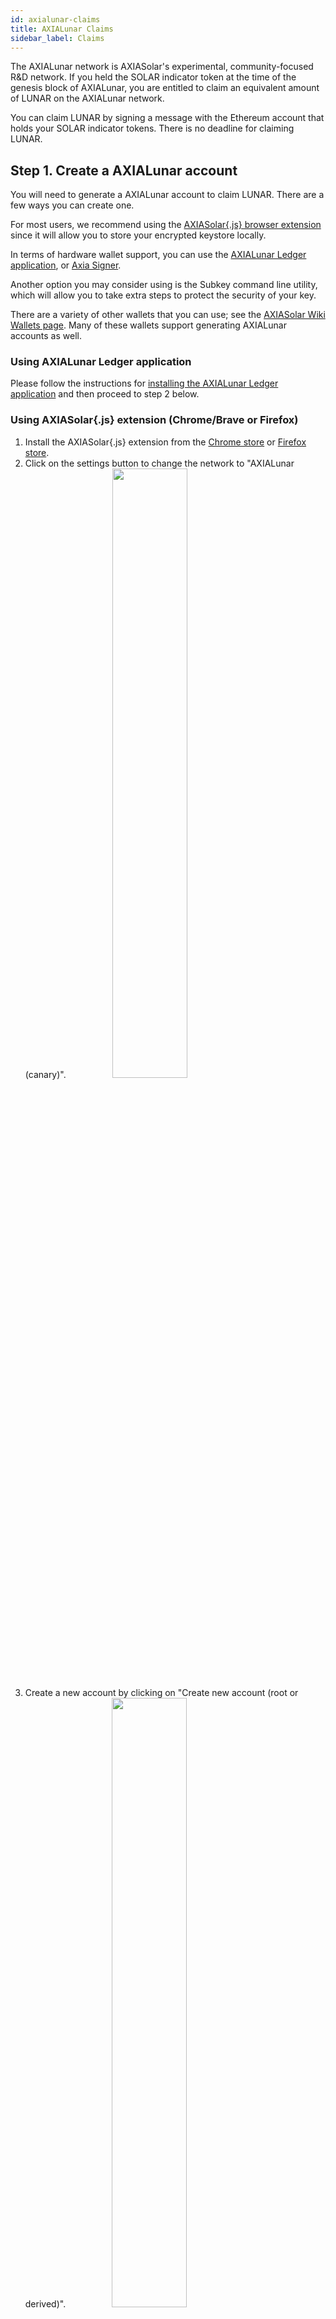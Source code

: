 ```yaml
---
id: axialunar-claims
title: AXIALunar Claims
sidebar_label: Claims
---
```


The AXIALunar network is AXIASolar's experimental, community-focused R&D network. If you held the SOLAR indicator token at the time of the genesis block of AXIALunar, you are entitled to claim an equivalent amount of LUNAR on the AXIALunar network.

You can claim LUNAR by signing a message with the Ethereum account that holds your SOLAR indicator tokens. There is no deadline for claiming LUNAR.

## Step 1. Create a AXIALunar account

You will need to generate a AXIALunar account to claim LUNAR. There are a few ways you can create one.

For most users, we recommend using the [AXIASolar{.js} browser extension](https://chrome.google.com/webstore/detail/axiasolar%7Bjs%7D-extension/mopnmbcafieddcagagdcbnhejhlodfdd?hl=en) since it will allow you to store your encrypted keystore locally.

In terms of hardware wallet support, you can use the [AXIALunar Ledger application](axialunar-ledger), or [Axia Signer](https://solar.wiki.axiacoin.network/docs/en/learn-account-generation#axia-signer).

Another option you may consider using is the Subkey command line utility, which will allow you to take extra steps to protect the security of your key.

There are a variety of other wallets that you can use; see the [AXIASolar Wiki Wallets page](https://solar.wiki.axiacoin.network/docs/en/build-wallets). Many of these wallets support generating AXIALunar accounts as well.

### Using AXIALunar Ledger application

Please follow the instructions for [installing the AXIALunar Ledger application](axialunar-ledger) and then proceed to step 2 below.

### Using AXIASolar{.js} extension (Chrome/Brave or Firefox)

1. Install the AXIASolar{.js} extension from the [Chrome store](https://chrome.google.com/webstore/detail/axiasolar%7Bjs%7D-extension/mopnmbcafieddcagagdcbnhejhlodfdd?hl=en) or [Firefox store](https://addons.mozilla.org/en-US/firefox/addon/axiasolar-js-extension/).
2. Click on the settings button to change the network to "AXIALunar (canary)". <img src="/img/axialunar/axialunar_axiasolarjs_add_account-1.png" width=50% style="margin-left: 70px;" />
3. Create a new account by clicking on "Create new account (root or derived)". <img src="/img/axialunar/axialunar_axiasolarjs_create.png" width=50% style="margin-left: 70px;" />
4. Uncheck the option to create an account dervied from another seed. <img src="/img/axialunar/axialunar_axiasolarjs_uncheck.png" width=50% style="margin-left: 70px;" />
5. Copy the seed phrase and store it somewhere safe. Don't share the seed phrase with anyone, you can use it to access your account if you forget your password or want to import your account again. <img src="/img/axialunar/axialunar_axiasolarjs_mnemonicseed.jpg" width=50% style="margin-left: 70px;" />
6. Enter a name for the account and type a strong password (at least 6 characters). <img src="/img/axialunar/axialunar_axiasolarjs_final_account.png" width=50% style="margin-left: 70px;" />
7. Click on "Add the account with the generated seed".
8. You can copy the account's address to the clipboard by clicking on its identicon.

### Using Subkey

#### Installation

You can install Subkey with this one-line command:

```
cargo install --force --git https://github.com/axia-tech/substrate subkey
```

Note that you will already have had to install the proper Rust version and dependencies. If you have not done so, or experience problems installing using that command, run the following commands first, and then re-try the previous command:

```
curl https://sh.rustup.rs -sSf | sh

rustup update nightly
rustup target add wasm32-unknown-unknown --toolchain nightly
rustup update stable
cargo install --git https://github.com/alexcrichton/wasm-gc
```

Alternatively, you can build Subkey from the source code.

1. Follow the build instructions for [Substrate](https://substrate.dev/docs/en/knowledgebase/getting-started).
2. When building, only build Subkey by typing `cargo build -p subkey`.
3. The executable is `./target/debug/subkey`.

#### Usage

You can use Subkey on a computer that is not connected to the internet for added security.

The command `subkey --network axialunar generate` will generate a new key-pair. If you want to be more secure, use 24 words, `subkey --network axialunar generate --words 24`.

```
$ subkey --network axialunar generate
Secret phrase `lobster flock few equip connect boost excuse glass machine find wonder tattoo` is account:
  Secret seed: 0x95b90eb1344e3aea40f4a6dc81622901a2ac39efb331c41db10c311bb9b46927
  Public key (hex): 0xfe7fce341ff73e1db537daa4cc8c539997a8b0654b06cb81c47e4f067f55a65a
  Address (SS58): JL1eTcbzuZP99FjeySkDrMygNREPdbhRyV7iD5AsV4fDRcg
```

The `Address (SS58)` field is what you should use to claim your LUNAR tokens. Never share your `Secret phrase` or `Secret seed`, as these can both control your funds.

NOTE: Previous versions of Subkey only generated Substrate addresses. If you do not want to generate a new seed, you can convert the Substrate address to a AXIALunar address by following [this section](#axialunar-from-substrate-address).

See the [Subkey documentation](https://substrate.dev/docs/en/knowledgebase/integrate/subkey) or enter `subkey --help` for more usage examples.

### Using AXIASolar-JS UI

1. Open up the [AXIASolar-JS UI](https://axiasolar.js.org/apps) and navigate to the top left corner of the navigation. This will open up a panel of network options to select from. Select on "AXIALunar", either from Axia or AXIACoin Foundation, then "Switch".

2. Navigate to the [AXIASolar-JS UI Accounts Tab](https://axiasolar.js.org/apps/#/accounts) and click on the "Add account" button.

![axialunar add account](assets/axialunar/axialunar_add_account.png)

3. Enter a name for your account and create a secure password. This password will be used to decrypt your account. The required text fields to complete are highlighted in pink.

![axialunar create account](assets/axialunar/axialunar_create_account.png)

4. Ignore the advanced options unless you want to change the type of cryptography used for your keys (we recommend "Schnorrkel (sr25519)"). You will have to enter an Account Name and a password to protect your account. Be sure to select a secure and hard-to-guess password. Note that anything will be accepted as a password here. Please note: There are no checks to see if it is long enough or secure. You will need this password for any future interaction with or transaction from this account.

5. Click "Save" and "Create and backup account".

![axialunar save backup](assets/axialunar/axialunar_backup_account.png)

6. Save your encrypted keystore locally. Ideally, you would also save it on an external hard drive or thumb drive, or print it out and be able to re-enter it later. You should not store it in cloud storage, email it to yourself, etc. You can use this backup file to restore your account. The seed in the backup file is not readable unless it is decrypted with the password.

7. The account now appears in your Accounts tab and is backed up to the keystore you just saved.

8. Click on the SOLAR identicon to copy the address to the clipboard. ![axialunar copy address](assets/axialunar/axialunar_copy_address.png)

### Using Axiawallet

1. Install [Axiawallet](https://axiawallet.io). Click "Download" and select the link corresponding to the platform you are using. On Android you may need to allow installing apps from external sources. On iOS, you may need to "trust" Axiawallet in the "General > Profiles & Device Management > Enterprise App" section before running the app.

2. Once the app is open, copy the seed phrase and store it in a safe place. Don't share the seed phrase with anyone, you can use it to access your account if you forget your password or otherwise lose your keystore.

<img src="/img/axialunar/axiawallet-create-account.jpg" width=50% />

3. Name your account and make a strong password, make sure to write it down in another place, then click "Save".

4. You will be asked to confirm your seed phrase - this is to make sure you have copied it somewhere safe.

5. Click on the pink QR Code symbol and select "Copy address" to copy your address to clipboard.

<img src="/img/axialunar/axiawallet-accounts-page.jpg" width=50% />
<img src="/img/axialunar/axiawallet-copy-address.jpg" width=50% />

6. [Get the AXIALunar address from the Substrate address.](#axialunar-from-substrate-address)

### AXIALunar from Substrate address

If you used one of the generation methods that gave you a generic Substrate address (begins with a `5`), then you will need to take an extra step to turn this into the properly encoded AXIALunar address.

1. Copy your Substrate generic address to the clipboard.
2. Go to the [AXIASolar-JS UI](https://axiasolar.js.org/apps).
3. Go to the "Settings" tab and find the configuration for "address network prefix".
4. Select "Substrate (development)" and click "Save and reload".
5. Go to the "Address book" and click the "Add contact" button.
6. Enter your address and give it a name like "My Address".
7. Go back to the "Settings" tab and select the "AXIALunar (canary)" option in "address network prefix" and click "Save and reload".
8. Go back to the "Address book" and find the account you just added (it will have the same name).
9. The address is now formatted as a AXIALunar address.

## Step 2. Get LUNAR tokens

There are two methods to claim LUNAR.

### SOLAR Holders

Those who participated in the AXIASolar sales before 2020 and have been allocated SOLAR indicator tokens on Ethereum can claim a proportional amount of LUNAR on the AXIALunar Network.

To do this you must sign a message containing the address of your AXIALunar account. You can do this by using the AXIASolar-JS UI [Claims app](https://axiasolar.js.org/apps/#/claims).

#### Generate a AXIALunar address

If you haven't already done so, you will need to generate a AXIALunar address. See [step 1 above](axialunar-claims#step-1-create-a-axialunar-account) for detailed instructions first.

#### Claiming your LUNAR with MyCrypto

The AXIASolar-JS [Claims app](https://axiasolar.js.org/apps/#/claims) helps you sign a message from MyCrypto. MyCrypto is good to use in case you have stored the key to the Ethereum account holding your SOLAR indicator tokens on a hardware device like a Ledger Nano S or a Trezor. It also supports raw private keys, mnemonics and the Axia signer.

> **NOTICE**: It is much more secure to download and use the MyCrypto app locally. Please make sure to download the latest version for your operating system. You can always find the most up-to-date releases of the desktop app on their [releases page](https://github.com/MyCryptoHQ/MyCrypto/releases).

Once you've downloaded MyCrypto and have it running locally (we recommend an air-gapped computer for maximum security), you can start by navigating to the Claims app on the AXIASolar-JS UI. Select the account you would like to claim the LUNAR into and click the blue "Continue" button to proceed. Your screen should look something like this:

![Claim Step 1](assets/axialunar/claim/claim-1.png)

The hex encoded string that follows the sentence: "Pay LUNAR to the AXIALunar account:" is the hex-encoded public key of your AXIALunar account, minus the `0x` prefix. To verify that the public key is correct you can use the Subkey tool to inspect your address.

The next step is to go to the MyCrypto application and click on "Sign & Verify Message" tab. This will prompt you to select a method for unlocking your wallet. After unlocking your wallet, you will copy and paste the outputted sentence into the input box.

![Claim Step 2](assets/axialunar/claim/claim-2.png)

When you click "Sign Message" you will get a JSON output like the below:

![Claim Step 3](assets/axialunar/claim/claim_3.png)

Copy and paste the JSON output of the signed message from MyCrypto into the input box on the AXIASolar-JS UI and click "Confirm Claim."

![Claim Step 3](assets/axialunar/claim/claim-3.png)

At this point you will see a success message if everything went right and your LUNAR will now be in the account that you claimed to. Congratulations you can now participate in aspects of the AXIALunar network such as [governance](learn-governance) and [staking](learn-staking). During the soft launch period balance transfers will not be enabled.

![Claim Step 4](assets/axialunar/claim/claim-4.png)]

#### Verifying your Claim

After you make an on-chain claim for LUNAR, your balance should be updated on AXIASolar-JS Apps immediately.

Having trouble? Send an email to [support@axiacoin.network](mailto:support@axiacoin.network).

### Third Party Claims Processes

**We do not recommend using a third-party app or process to perform your claim or acquire LUNAR.**

Claiming using a third-party process can lead to the loss of your allocation, therefore we cannot recommend using any third party apps to do so. Manually specifying your transaction data, as specified in our claims process, is the only way to be certain you will receive your allocation.
